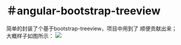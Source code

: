 ＃angular-bootstrap-treeview
==========================
简单的封装了个基于bootstrap-treeview，项目中用到了 顺便贡献出来；<br>
大概样子如图所示：
![](http://on20i35c9.bkt.clouddn.com/github/%E5%BE%AE%E4%BF%A1%E6%88%AA%E5%9B%BE_20170319164618.png)
